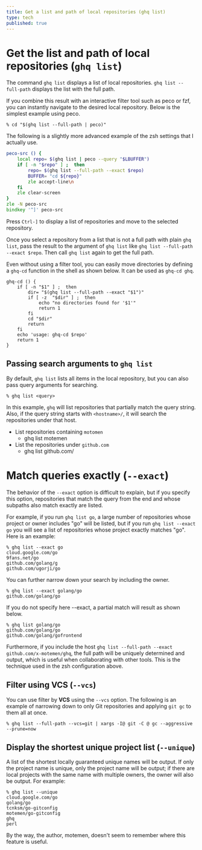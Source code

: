 ```yaml
---
title: Get a list and path of local repositories (ghq list)
type: tech
published: true
---
```


# Get the list and path of local repositories (`ghq list`)

The command `ghq list` displays a list of local repositories. `ghq list --full-path` displays the list with the full path.

If you combine this result with an interactive filter tool such as peco or fzf, you can instantly navigate to the desired local repository. Below is the simplest example using peco.

```console
% cd "$(ghq list --full-path | peco)"
```

The following is a slightly more advanced example of the zsh settings that I actually use.

```zsh
peco-src () {
    local repo= $(ghq list | peco --query "$LBUFFER")
    if [ -n "$repo" ] ;  then
        repo= $(ghq list --full-path --exact $repo)
        BUFFER= "cd ${repo}"
        zle accept-line\n
    fi
    zle clear-screen
}
zle -N peco-src
bindkey '^]' peco-src
```

Press `Ctrl-]` to display a list of repositories and move to the selected repository.

Once you select a repository from a list that is not a full path with plain `ghq list`, pass the result to the argument of `ghq list` like `ghq list --full-path --exact $repo`. Then call `ghq list` again to get the full path.

Even without using a filter tool, you can easily move directories by defining a `ghq-cd` function in the shell as shown below. It can be used as `ghq-cd ghq`.

```shell
ghq-cd () {
    if [ -n "$1" ] ;  then
        dir= "$(ghq list --full-path --exact "$1")"
        if [ -z  "$dir" ] ;  then
            echo "no directories found for '$1'"
            return 1
        fi
        cd "$dir"
        return
    fi
    echo 'usage: ghq-cd $repo'
    return 1
}
```

## Passing search arguments to `ghq list`

By default, `ghq list` lists all items in the local repository, but you can also pass query arguments for searching.

```console
% ghq list <query>
```

In this example, `ghq` will list repositories that partially match the query string. Also, if the query string starts with `<hostname>/`, it will search the repositories under that host.

- List repositories containing `motomen`
  - ghq list motemen
- List the repositories under `github.com`
  - ghq list github.com/

# Match queries exactly (`--exact`)

The behavior of the `--exact` option is difficult to explain, but if you specify this option, repositories that match the query from the end and whose subpaths also match exactly are listed.

For example, if you run `ghq list go`, a large number of repositories whose project or owner includes "go" will be listed, but if you run `ghq list --exact go` you will see a list of repositories whose project exactly matches "go". Here is an example:

```console
% ghq list --exact go
cloud.google.com/go
9fans.net/go
github.com/golang/g
github.com/ugorji/go
```

You can further narrow down your search by including the owner.

```console
% ghq list --exact golang/go
github.com/golang/go
```

If you do not specify here --exact, a partial match will result as shown below.

```console
% ghq list golang/go
github.com/golang/go
github.com/golang/gofrontend
```

Furthermore, if you include the host `ghq list --full-path --exact github.com/x-motemen/ghq`, the full path will be uniquely determined and output, which is useful when collaborating with other tools. This is the technique used in the zsh configuration above.

## Filter using VCS (`--vcs`)

You can use filter by **VCS** using the `--vcs` option. The following is an example of narrowing down to only Git repositories and applying `git gc` to them all at once.

```console
% ghq list --full-path --vcs=git | xargs -I@ git -C @ gc --aggressive --prune=now
```

## Display the shortest unique project list (`--unique`)

A list of the shortest locally guaranteed unique names will be output. If only the project name is unique, only the project name will be output; if there are local projects with the same name with multiple owners, the owner will also be output. For example:

```console
% ghq list --unique
cloud.google.com/go
golang/go
tcnksm/go-gitconfig
motemen/go-gitconfig
ghq
perl
```

By the way, the author, motemen, doesn't seem to remember where this feature is useful.
